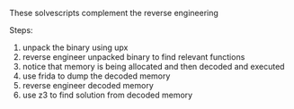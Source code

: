 These solvescripts complement the reverse engineering

Steps:
1. unpack the binary using upx
2. reverse engineer unpacked binary to find relevant functions
3. notice that memory is being allocated and then decoded and executed
4. use frida to dump the decoded memory
5. reverse engineer decoded memory
6. use z3 to find solution from decoded memory
